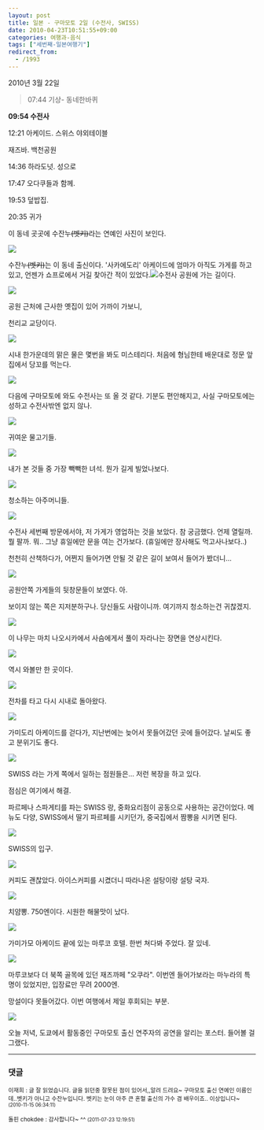```yaml
---
layout: post
title: 일본 - 구마모토 2일 (수전사, SWISS)
date: 2010-04-23T10:51:55+09:00
categories: 여행과-음식
tags: ["세번째-일본여행기"]
redirect_from:
  - /1993
---
```


2010년 3월 22일

> 07:44 기상- 동네한바퀴

<strong>09:54 수전사</strong>

12:21 아케이드. 스위스 야외테이블

재즈바. 백천공원

14:36 하라도넛. 성으로

17:47 오다쿠들과 함께.

19:53 덮밥집.

20:35 귀가

이 동네 곳곳에 수잔누<del datetime="2017-07-28T12:29:12+00:00">(벳키)</del>라는 연예인 사진이 보인다.

<img src="http://jinto.pe.kr/wp-content/uploads/1/cfile1.uf.112B9C044BD0A1AF10C211.jpg" />

수잔누<del datetime="2017-07-28T12:29:12+00:00">(벳키)</del>는 이 동네 출신이다. '사카에도리' 아케이드에 엄마가 아직도 가게를 하고 있고, 언젠가 쇼프로에서 거길 찾아간 적이 있었다.<img src="http://jinto.pe.kr/wp-content/uploads/1/cfile27.uf.112B9C044BD0A1B01130C4.jpg" />수전사 공원에 가는 길이다. 

![ ](/assets/media/uploads_1_cfile9.uf.117BA2024BD0A237144327.jpg)

공원 근처에 근사한 옛집이 있어 가까이 가보니,

천리교 교당이다.

![ ](/assets/media/uploads_1_cfile22.uf.122BD5044BD0A2BF21CF72.jpg)

시내 한가운데의 맑은 물은 몇번을 봐도 미스테리다. 처음에 형님한테 배운대로 정문 앞집에서 당꼬를 먹는다.

![ ](/assets/media/uploads_1_cfile30.uf.154179014BD0A31010FCDA.jpg)

다음에 구마모토에 와도 수전사는 또 올 것 같다. 기분도 편안해지고, 사실 구마모토에는 성하고 수전사밖엔 없지 않나.

![ ](/assets/media/uploads_1_cfile24.uf.12401C014BD0A34D0F4B08.jpg)

귀여운 물고기들.

![ ](/assets/media/uploads_1_cfile3.uf.147BB2024BD0A36109961C.jpg)

내가 본 것들 중 가장 빽빽한 녀석. 뭔가 길게 빌었나보다.

![ ](/assets/media/uploads_1_cfile3.uf.152B4D044BD0A37A11E22B.jpg)

청소하는 아주머니들.

![ ](/assets/media/uploads_1_cfile25.uf.172B4D044BD0A37B12395A.jpg)

수전사 세번째 방문에서야, 저 가게가 영업하는 것을 보았다. 참 궁금했다. 언제 열릴까. 뭘 팔까. 뭐.. 그냥 휴일에만 문을 여는 건가보다. (휴일에만 장사해도 먹고사나보다..)

천천히 산책하다가, 어쩐지 들어가면 안될 것 같은 길이 보여서 들어가 봤더니...

![ ](/assets/media/uploads_1_cfile4.uf.112C1B044BD0A393132F55.jpg)

공원안쪽 가게들의 뒷창문들이 보였다. 아.

보이지 않는 쪽은 지저분하구나. 당신들도 사람이니까. 여기까지 청소하는건 귀찮겠지.

![ ](/assets/media/uploads_1_cfile29.uf.140FE7054BD0A39F0A761B.jpg)

이 나무는 마치 나오시카에서 사슴에게서 풀이 자라나는 장면을 연상시킨다.

 

![ ](/assets/media/uploads_1_cfile9.uf.164087014BD0A4490E8AB9.jpg)

역시 와볼만 한 곳이다.

![ ](/assets/media/uploads_1_cfile24.uf.1402CA244BD0A55E0E1704.jpg)

전차를 타고 다시 시내로 돌아왔다.

![ ](/assets/media/uploads_1_cfile25.uf.1846A4284BD0A5AD072CD7.jpg)

가미도리 아케이드를 걷다가, 지난번에는 늦어서 못들어갔던 곳에 들어갔다. 날씨도 좋고 분위기도 좋다.

 

![ ](/assets/media/uploads_1_cfile23.uf.164A9E264BD0A5C11321CF.jpg)

SWISS 라는 가게 쪽에서 일하는 점원들은... 저런 복장을 하고 있다.

점심은 여기에서 해결.

파르페나 스파게티를 파는 SWISS 랑, 중화요리점이 공동으로 사용하는 공간이었다. 메뉴도 다양, SWISS에서 딸기 파르페를 시키던가, 중국집에서 짬뽕을 시키면 된다.

![ ](/assets/media/uploads_1_cfile27.uf.2046A4284BD0A5AE088BCB.jpg)

SWISS의 입구.

 

![ ](/assets/media/uploads_1_cfile23.uf.1723DB1F4BD0A6A20837ED.jpg)

커피도 괜찮았다. 아이스커피를 시켰더니 따라나온 설탕이랑 설탕 국자.

![ ](/assets/media/uploads_1_cfile24.uf.1923DB1F4BD0A6A30951BA.jpg)

치얌뽕. 750엔이다. 시원한 해물맛이 났다.

![ ](/assets/media/uploads_1_cfile7.uf.114F96214BD0A6F2093BD8.jpg)

가미가모 아케이드 끝에 있는 마루코 호텔. 한번 쳐다봐 주었다. 잘 있네.

![ ](/assets/media/uploads_1_cfile23.uf.1216DD234BD0A71707BD61.jpg)

마루코보다 더 북쪽 골목에 있던 재즈까페 "오쿠라". 이번엔 들어가보라는 마누라의 특명이 있었지만, 입장료만 무려 2000엔.

망설이다 못들어갔다. 이번 여행에서 제일 후회되는 부분.

![ ](/assets/media/uploads_1_cfile7.uf.1316EE234BD0A76611E195.jpg)

오늘 저녁, 도쿄에서 활동중인 구마모토 출신 연주자의 공연을 알리는 포스터. 들어볼 걸 그랬다.

 



* * *

### 댓글



<!--- cmt:1208 --->
<!--- mail: --->
<!--- parent:0 --->

<small>이재희 : 글 잘 읽었습니다. 글을 읽던중 잘못된 점이 있어서,,알려 드려요~ 구마모토 출신 연예인 이름인데..벳키가 아니고 수잔누입니다. 벳키는 눈이 아주 큰 혼혈 출신의 가수 겸 배우이죠.. 이상입니다~ <small>(2010-11-15 06:34:11)</small></small>


<!--- cmt:1209 --->
<!--- mail: --->
<!--- parent:1208 --->

<small>돌핀 chokdee : 감사합니다~ ^^ <small>(2011-07-23 12:19:51)</small></small>


